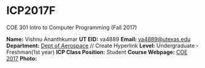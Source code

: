 # ICP2017F
COE 301 Intro to Computer Programming (Fall 2017)

**Name:** Vishnu Ananthkumar
**UT EID:** va4889
**Email:** va4889@utexas.edu
**Department:** [Dept of Aerospace](http://www.ae.utexas.edu) // Create Hyperlink
**Level:** Undergraduate - Freshman(1st year)
**ICP Class Position:** Student
**Course Webpage:** [COE 2017](http://www.shahmoradi.org/ICP2017F)
**Photo:** 

